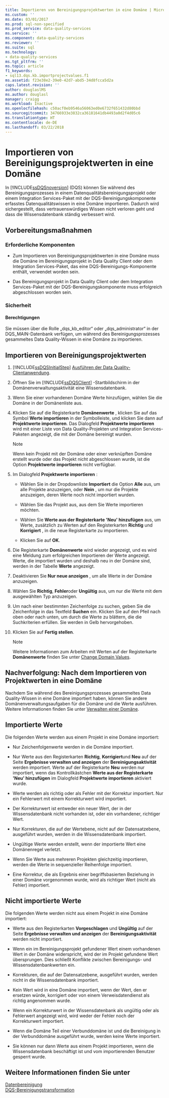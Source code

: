 ```yaml
---
title: Importieren von Bereinigungsprojektwerten in eine Domäne | Microsoft-Dokumentation
ms.custom: ''
ms.date: 03/01/2017
ms.prod: sql-non-specified
ms.prod_service: data-quality-services
ms.service: ''
ms.component: data-quality-services
ms.reviewer: ''
ms.suite: sql
ms.technology:
- data-quality-services
ms.tgt_pltfrm: ''
ms.topic: article
f1_keywords:
- sql13.dqs.kb.importprojectvalues.f1
ms.assetid: f23e38e2-39e0-42d7-abd5-34d8fcca5d2a
caps.latest.revision: ''
author: douglaslMS
ms.author: douglasl
manager: craigg
ms.workload: Inactive
ms.openlocfilehash: c50acf0eb9546a56063ed0e6732f651432d80bbd
ms.sourcegitcommit: 34766933e3832ca36181641db4493a0d2f4d05c6
ms.translationtype: HT
ms.contentlocale: de-DE
ms.lasthandoff: 03/22/2018
---
```

# <a name="import-cleansing-project-values-into-a-domain"></a>Importieren von Bereinigungsprojektwerten in eine Domäne
  In [!INCLUDE[ssDQSnoversion](../includes/ssdqsnoversion-md.md)] (DQS) können Sie während des Bereinigungsprozesses in einem Datenqualitätsbereinigungsprojekt oder einem Integration Services-Paket mit der DQS-Bereinigungskomponente erfasstes Datenqualitätswissen in eine Domäne importieren. Dadurch wird sichergestellt, dass vertrauenswürdiges Wissen nicht verloren geht und dass die Wissensdatenbank ständig verbessert wird.  
  
##  <a name="BeforeYouBegin"></a> Vorbereitungsmaßnahmen  
  
###  <a name="Prerequisites"></a> Erforderliche Komponenten  
  
-   Zum Importieren von Bereinigungsprojektwerten in eine Domäne muss die Domäne im Bereinigungsprojekt in Data Quality Client oder dem Integration Services-Paket, das eine DQS-Bereinigungs-Komponente enthält, verwendet worden sein.  
  
-   Das Bereinigungsprojekt in Data Quality Client oder dem Integration Services-Paket mit der DQS-Bereinigungskomponente muss erfolgreich abgeschlossen worden sein.  
  
###  <a name="Security"></a> Sicherheit  
  
####  <a name="Permissions"></a> Berechtigungen  
 Sie müssen über die Rolle „dqs_kb_editor“ oder „dqs_administrator“ in der DQS_MAIN-Datenbank verfügen, um während des Bereinigungsprozesses gesammeltes Data Quality-Wissen in eine Domäne zu importieren.  
  
##  <a name="Import"></a> Importieren von Bereinigungsprojektwerten  
  
1.  [!INCLUDE[ssDQSInitialStep](../includes/ssdqsinitialstep-md.md)] [Ausführen der Data Quality-Clientanwendung](../data-quality-services/run-the-data-quality-client-application.md).  
  
2.  Öffnen Sie im [!INCLUDE[ssDQSClient](../includes/ssdqsclient-md.md)] -Startbildschirm in der Domänenverwaltungsaktivität eine Wissensdatenbank.  
  
3.  Wenn Sie einer vorhandenen Domäne Werte hinzufügen, wählen Sie die Domäne in der Domänenliste aus.  
  
4.  Klicken Sie auf die Registerkarte **Domänenwerte** , klicken Sie auf das Symbol **Werte importieren** in der Symbolleiste, und klicken Sie dann auf **Projektwerte importieren**. Das Dialogfeld **Projektwerte importieren** wird mit einer Liste von Data Quality-Projekten und Integration Services-Paketen angezeigt, die mit der Domäne bereinigt wurden.  
  
    > [!NOTE]  
    >  Wenn kein Projekt mit der Domäne oder einer verknüpften Domäne erstellt wurde oder das Projekt nicht abgeschlossen wurde, ist die Option **Projektwerte importieren** nicht verfügbar.  
  
5.  Im Dialogfeld **Projektwerte importieren** :  
  
    -   Wählen Sie in der Dropdownliste **Importiert** die Option **Alle** aus, um alle Projekte anzuzeigen, oder **Nein** , um nur die Projekte anzuzeigen, deren Werte noch nicht importiert wurden.  
  
    -   Wählen Sie das Projekt aus, aus dem Sie Werte importieren möchten.  
  
    -   Wählen Sie **Werte aus der Registerkarte 'Neu' hinzufügen** aus, um Werte, zusätzlich zu Werten auf den Registerkarten **Richtig** und **Korrigiert** , in die neue Registerkarte zu importieren.  
  
    -   Klicken Sie auf **OK**.  
  
6.  Die Registerkarte **Domänenwerte** wird wieder angezeigt, und es wird eine Meldung zum erfolgreichen Importieren der Werte angezeigt. Werte, die importiert wurden und deshalb neu in der Domäne sind, werden in der Tabelle **Werte** angezeigt.  
  
7.  Deaktivieren Sie **Nur neue anzeigen** , um alle Werte in der Domäne anzuzeigen.  
  
8.  Wählen Sie **Richtig**, **Fehler**oder **Ungültig** aus, um nur die Werte mit dem ausgewählten Typ anzuzeigen.  
  
9. Um nach einer bestimmten Zeichenfolge zu suchen, geben Sie die Zeichenfolge in das Textfeld **Suchen** ein. Klicken Sie auf den Pfeil nach oben oder nach unten, um durch die Werte zu blättern, die die Suchkriterien erfüllen. Sie werden in Gelb hervorgehoben.  
  
10. Klicken Sie auf **Fertig stellen**.  
  
    > [!NOTE]  
    >  Weitere Informationen zum Arbeiten mit Werten auf der Registerkarte **Domänenwerte** finden Sie unter [Change Domain Values](../data-quality-services/change-domain-values.md).  
  
##  <a name="FollowUp"></a> Nachverfolgung: Nach dem Importieren von Projektwerten in eine Domäne  
 Nachdem Sie während des Bereinigungsprozesses gesammeltes Data Quality-Wissen in eine Domäne importiert haben, können Sie andere Domänenverwaltungsaufgaben für die Domäne und die Werte ausführen. Weitere Informationen finden Sie unter [Verwalten einer Domäne](../data-quality-services/managing-a-domain.md).  
  
##  <a name="Values"></a> Importierte Werte  
 Die folgenden Werte werden aus einem Projekt in eine Domäne importiert:  
  
-   Nur Zeichenfolgenwerte werden in die Domäne importiert.  
  
-   Nur Werte aus den Registerkarten **Richtig**, **Korrigiert**und **Neu** auf der Seite **Ergebnisse verwalten und anzeigen** der **Bereinigungsaktivität** werden importiert. Werte auf der Registerkarte **Neu** werden nur importiert, wenn das Kontrollkästchen **Werte aus der Registerkarte 'Neu' hinzufügen** im Dialogfeld **Projektwerte importieren** aktiviert wurde.  
  
-   Werte werden als richtig oder als Fehler mit der Korrektur importiert. Nur ein Fehlerwert mit einem Korrekturwert wird importiert.  
  
-   Der Korrekturwert ist entweder ein neuer Wert, der in der Wissensdatenbank nicht vorhanden ist, oder ein vorhandener, richtiger Wert.  
  
-   Nur Korrekturen, die auf der Wertebene, nicht auf der Datensatzebene, ausgeführt wurden, werden in die Wissensdatenbank importiert.  
  
-   Ungültige Werte werden erstellt, wenn der importierte Wert eine Domänenregel verletzt.  
  
-   Wenn Sie Werte aus mehreren Projekten gleichzeitig importieren, werden die Werte in sequenzieller Reihenfolge importiert.  
  
-   Eine Korrektur, die als Ergebnis einer begriffsbasierten Beziehung in einer Domäne vorgenommen wurde, wird als richtiger Wert (nicht als Fehler) importiert.  
  
##  <a name="ValuesNot"></a> Nicht importierte Werte  
 Die folgenden Werte werden nicht aus einem Projekt in eine Domäne importiert:  
  
-   Werte aus den Registerkarten **Vorgeschlagen** und **Ungültig** auf der Seite **Ergebnisse verwalten und anzeigen** der **Bereinigungsaktivität** werden nicht importiert.  
  
-   Wenn ein im Bereinigungsprojekt gefundener Wert einem vorhandenen Wert in der Domäne widerspricht, wird der im Projekt gefundene Wert übersprungen. Dies schließt Konflikte zwischen Bereinigungs- und Wissensdatenbankwerten ein.  
  
-   Korrekturen, die auf der Datensatzebene, ausgeführt wurden, werden nicht in die Wissensdatenbank importiert.  
  
-   Kein Wert wird in eine Domäne importiert, wenn der Wert, den er ersetzen würde, korrigiert oder von einem Verweisdatendienst als richtig angenommen wurde.  
  
-   Wenn ein Korrekturwert in der Wissensdatenbank als ungültig oder als Fehlerwert angezeigt wird, wird weder der Fehler noch der Korrekturwert importiert.  
  
-   Wenn die Domäne Teil einer Verbunddomäne ist und die Bereinigung in der Verbunddomäne ausgeführt wurde, werden keine Werte importiert.  
  
-   Sie können nur dann Werte aus einem Projekt importieren, wenn die Wissensdatenbank beschäftigt ist und vom importierenden Benutzer gesperrt wurde.  
  
## <a name="see-also"></a>Weitere Informationen finden Sie unter  
 [Datenbereinigung](../data-quality-services/data-cleansing.md)   
 [DQS-Bereinigungstransformation](../integration-services/data-flow/transformations/dqs-cleansing-transformation.md)  
  
  
